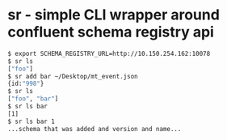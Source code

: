 # sr - simple CLI wrapper around confluent schema registry api

```bash
$ export SCHEMA_REGISTRY_URL=http://10.150.254.162:10078
$ sr ls
["foo"]
$ sr add bar ~/Desktop/mt_event.json
{id:"998"}
$ sr ls
["foo", "bar"]
$ sr ls bar
[1]
$ sr ls bar 1
...schema that was added and version and name...
```
